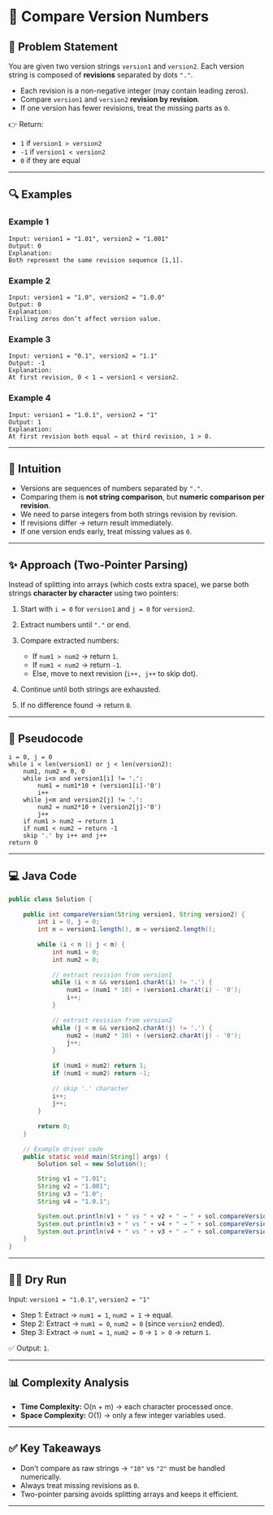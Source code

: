 
# 🔢 Compare Version Numbers

## 📝 Problem Statement

You are given two version strings `version1` and `version2`.
Each version string is composed of **revisions** separated by dots `"."`.

* Each revision is a non-negative integer (may contain leading zeros).
* Compare `version1` and `version2` **revision by revision**.
* If one version has fewer revisions, treat the missing parts as `0`.

👉 Return:

* `1` if `version1 > version2`
* `-1` if `version1 < version2`
* `0` if they are equal

---

## 🔍 Examples

### Example 1

```
Input: version1 = "1.01", version2 = "1.001"
Output: 0
Explanation:
Both represent the same revision sequence [1,1].
```

### Example 2

```
Input: version1 = "1.0", version2 = "1.0.0"
Output: 0
Explanation:
Trailing zeros don’t affect version value.
```

### Example 3

```
Input: version1 = "0.1", version2 = "1.1"
Output: -1
Explanation:
At first revision, 0 < 1 → version1 < version2.
```

### Example 4

```
Input: version1 = "1.0.1", version2 = "1"
Output: 1
Explanation:
At first revision both equal → at third revision, 1 > 0.
```

---

## 🧠 Intuition

* Versions are sequences of numbers separated by `"."`.
* Comparing them is **not string comparison**, but **numeric comparison per revision**.
* We need to parse integers from both strings revision by revision.
* If revisions differ → return result immediately.
* If one version ends early, treat missing values as `0`.

---

## ✨ Approach (Two-Pointer Parsing)

Instead of splitting into arrays (which costs extra space), we parse both strings **character by character** using two pointers:

1. Start with `i = 0` for `version1` and `j = 0` for `version2`.
2. Extract numbers until `"."` or end.
3. Compare extracted numbers:

   * If `num1 > num2` → return `1`.
   * If `num1 < num2` → return `-1`.
   * Else, move to next revision (`i++, j++` to skip dot).
4. Continue until both strings are exhausted.
5. If no difference found → return `0`.

---

## 📑 Pseudocode

```
i = 0, j = 0
while i < len(version1) or j < len(version2):
    num1, num2 = 0, 0
    while i<n and version1[i] != '.':
        num1 = num1*10 + (version1[i]-'0')
        i++
    while j<m and version2[j] != '.':
        num2 = num2*10 + (version2[j]-'0')
        j++
    if num1 > num2 → return 1
    if num1 < num2 → return -1
    skip '.' by i++ and j++
return 0
```

---

## 💻 Java Code

```java
public class Solution {
    
    public int compareVersion(String version1, String version2) {
        int i = 0, j = 0;
        int n = version1.length(), m = version2.length();
        
        while (i < n || j < m) {
            int num1 = 0;
            int num2 = 0;
            
            // extract revision from version1
            while (i < n && version1.charAt(i) != '.') {
                num1 = (num1 * 10) + (version1.charAt(i) - '0');
                i++;
            }
            
            // extract revision from version2
            while (j < m && version2.charAt(j) != '.') {
                num2 = (num2 * 10) + (version2.charAt(j) - '0');
                j++;
            }
            
            if (num1 > num2) return 1;
            if (num1 < num2) return -1;
            
            // skip '.' character
            i++;
            j++;
        }
        
        return 0;
    }
    
    // Example driver code
    public static void main(String[] args) {
        Solution sol = new Solution();

        String v1 = "1.01";
        String v2 = "1.001";
        String v3 = "1.0";
        String v4 = "1.0.1";

        System.out.println(v1 + " vs " + v2 + " → " + sol.compareVersion(v1, v2)); // 0
        System.out.println(v3 + " vs " + v4 + " → " + sol.compareVersion(v3, v4)); // -1
        System.out.println(v4 + " vs " + v3 + " → " + sol.compareVersion(v4, v3)); // 1
    }
}
```

---

## 🧑‍💻 Dry Run

Input: `version1 = "1.0.1"`, `version2 = "1"`

* Step 1: Extract → `num1 = 1`, `num2 = 1` → equal.
* Step 2: Extract → `num1 = 0`, `num2 = 0` (since `version2` ended).
* Step 3: Extract → `num1 = 1`, `num2 = 0` → `1 > 0` → return `1`.

✅ Output: `1`.

---

## 📊 Complexity Analysis

* **Time Complexity:** O(n + m) → each character processed once.
* **Space Complexity:** O(1) → only a few integer variables used.

---

## ✅ Key Takeaways

* Don’t compare as raw strings → `"10"` vs `"2"` must be handled numerically.
* Always treat missing revisions as `0`.
* Two-pointer parsing avoids splitting arrays and keeps it efficient.

---